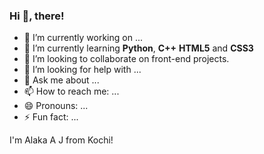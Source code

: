 ### Hi 👋, there!

<!--
**alaka03aj/alaka03aj** is a ✨ _special_ ✨ repository because its `README.md` (this file) appears on your GitHub profile.

Here are some ideas to get you started:

-->

- 🔭 I’m currently working on ...
- 🌱 I’m currently learning <b>Python</b>, <b>C++</b> <b>HTML5</b> and <b>CSS3</b>
- 👯 I’m looking to collaborate on front-end projects.
- 🤔 I’m looking for help with ...
- 💬 Ask me about ...
- 📫 How to reach me: ...
- 😄 Pronouns: ...
- ⚡ Fun fact: ...


<p> I'm Alaka A J from Kochi!<p>
